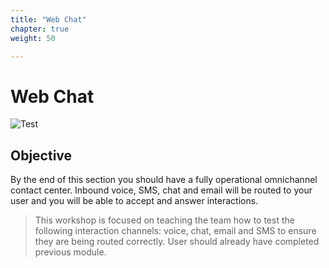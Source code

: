 ```yaml
---
title: "Web Chat"
chapter: true
weight: 50

---
```




# Web Chat
![Test](/images/Webchat-768x300.jpg)
## Objective

By the end of this section you should have a fully operational omnichannel contact center. Inbound voice, SMS, chat and email will be routed to your user and you will be able to accept and answer interactions. 

> This workshop is focused on teaching the team how to test the following interaction channels: voice, chat, email and SMS to ensure they are being routed correctly. User should already have completed previous module.

